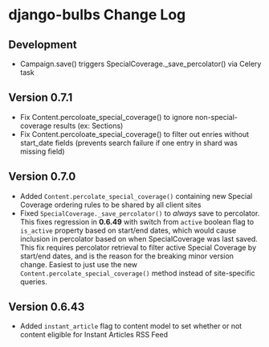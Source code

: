 # django-bulbs Change Log

## Development

- Campaign.save() triggers SpecialCoverage._save_percolator() via Celery task

## Version 0.7.1

- Fix Content.percoloate_special_coverage() to ignore non-special-coverage results (ex: Sections)
- Fix Content.percoloate_special_coverage() to filter out enries without start_date fields (prevents search failure if
  one entry in shard was missing field)

## Version 0.7.0

- Added `Content.percolate_special_coverage()` containing new Special Coverage ordering rules to be shared by all client
  sites
- Fixed `SpecialCoverage._save_percolator()` to *always* save to percolator. This fixes regression in **0.6.49** with switch from `active` boolean flag to `is_active` property based on start/end dates, which would cause inclusion in percolator based on when SpecialCoverage was last saved. This fix requires percolator retrieval to filter active Special Coverage by start/end dates, and is the reason for the breaking minor version change. Easiest to just use the new `Content.percolate_special_coverage()` method instead of site-specific queries.

## Version 0.6.43

- Added `instant_article` flag to content model to set whether or not content eligible for Instant Articles RSS Feed
